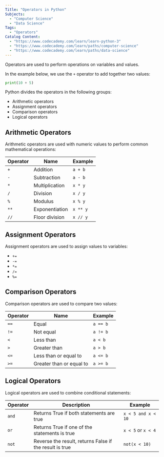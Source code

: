 ```yaml
---
Title: "Operators in Python"
Subjects:
  - "Computer Science"
  - "Data Science"
Tags: 
  - "Operators"
Catalog Content:
  - "https://www.codecademy.com/learn/learn-python-3"
  - "https://www.codecademy.com/learn/paths/computer-science"
  - "https://www.codecademy.com/learn/paths/data-science"
---
```


Operators are used to perform operations on variables and values.

In the example below, we use the `+` operator to add together two values:

```py
print(10 + 5)
```

Python divides the operators in the following groups:

- Arithmetic operators
- Assignment operators
- Comparison operators
- Logical operators

## Arithmetic Operators

Arithmetic operators are used with numeric values to perform common mathematical operations:

| Operator	| Name	| Example |
| --- | --- | --- |
| `+` | Addition | `a + b` |	
| `-` | Subtraction | `a - b` |	
| `*` |	Multiplication | `x * y` |	
| `/` |	Division | `x / y` |
| `%` |	Modulus	| `x % y` |	
| `**` | Exponentiation	| `x ** y` |	
| `//` | Floor division | `x // y` |

## Assignment Operators

Assignment operators are used to assign values to variables:

- `+=`
- `-=`	
- `*=`	
- `/=`	
- `%=`

## Comparison Operators

Comparison operators are used to compare two values:

| Operator	| Name	| Example |
| --- | --- | --- |
| `==` | Equal | `a == b` |
| `!=` | Not equal | `a != b` |	
| `<` | Less than | `a < b` |	
| `>` | Greater than | `a > b` |
| `<=` | Less than or equal to | `a <= b` |
| `>=` | Greater than or equal to |	`a >= b` |

## Logical Operators

Logical operators are used to combine conditional statements:

| Operator	| Description | Example |
| --- | --- | --- |
| `and` | Returns True if both statements are true | `x < 5 and x < 10` |	
| `or` | Returns True if one of the statements is true | `x < 5` or `x < 4` |
| `not`	| Reverse the result, returns False if the result is true |	`not(x < 10)` |
